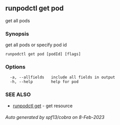 ## runpodctl get pod

get all pods

### Synopsis

get all pods or specify pod id

```
runpodctl get pod [podId] [flags]
```

### Options

```
  -a, --allfields   include all fields in output
  -h, --help        help for pod
```

### SEE ALSO

* [runpodctl get](runpodctl_get.md)	 - get resource

###### Auto generated by spf13/cobra on 8-Feb-2023
